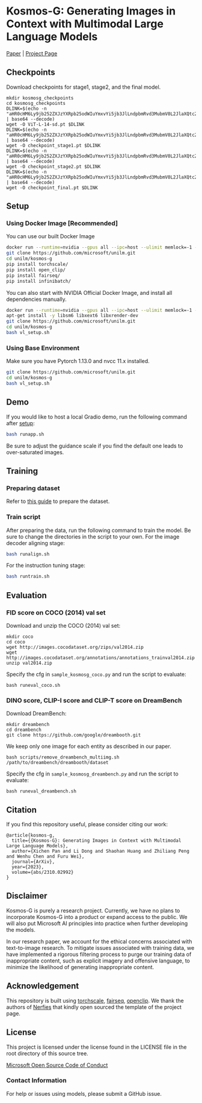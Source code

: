 # Kosmos-G: Generating Images in Context with Multimodal Large Language Models
[Paper](https://arxiv.org/abs/2310.02992) | [Project Page](https://xichenpan.github.io/kosmosg/)

## Checkpoints

Download checkpoints for stage1, stage2, and the final model.

```shell
mkdir kosmosg_checkpoints
cd kosmosg_checkpoints
DLINK=$(echo -n "aHR0cHM6Ly9jb252ZXJzYXRpb25odWIuYmxvYi5jb3JlLndpbmRvd3MubmV0L2JlaXQtc2hhcmUtcHVibGljL2tvc21vc2cvVmlULUwtMTQtc2QucHQ/c3Y9MjAyMy0wMS0wMyZzdD0yMDI0LTA0LTEwVDEzJTNBMTElM0E0NFomc2U9MjA1MC0wNC0xMVQxMyUzQTExJTNBMDBaJnNyPWMmc3A9ciZzaWc9NGNYSklqVlJaSElCV3FIalBnRG4lMkYwMW9jenBEV1hpcG1QQ1VrM1o4dmJRJTNE" | base64 --decode)
wget -O ViT-L-14-sd.pt $DLINK
DLINK=$(echo -n "aHR0cHM6Ly9jb252ZXJzYXRpb25odWIuYmxvYi5jb3JlLndpbmRvd3MubmV0L2JlaXQtc2hhcmUtcHVibGljL2tvc21vc2cvY2hlY2twb2ludF9zdGFnZTEucHQ/c3Y9MjAyMy0wMS0wMyZzdD0yMDI0LTA0LTEwVDEzJTNBMTElM0E0NFomc2U9MjA1MC0wNC0xMVQxMyUzQTExJTNBMDBaJnNyPWMmc3A9ciZzaWc9NGNYSklqVlJaSElCV3FIalBnRG4lMkYwMW9jenBEV1hpcG1QQ1VrM1o4dmJRJTNE" | base64 --decode)
wget -O checkpoint_stage1.pt $DLINK
DLINK=$(echo -n "aHR0cHM6Ly9jb252ZXJzYXRpb25odWIuYmxvYi5jb3JlLndpbmRvd3MubmV0L2JlaXQtc2hhcmUtcHVibGljL2tvc21vc2cvY2hlY2twb2ludF9zdGFnZTIucHQ/c3Y9MjAyMy0wMS0wMyZzdD0yMDI0LTA0LTEwVDEzJTNBMTElM0E0NFomc2U9MjA1MC0wNC0xMVQxMyUzQTExJTNBMDBaJnNyPWMmc3A9ciZzaWc9NGNYSklqVlJaSElCV3FIalBnRG4lMkYwMW9jenBEV1hpcG1QQ1VrM1o4dmJRJTNE" | base64 --decode)
wget -O checkpoint_stage2.pt $DLINK
DLINK=$(echo -n "aHR0cHM6Ly9jb252ZXJzYXRpb25odWIuYmxvYi5jb3JlLndpbmRvd3MubmV0L2JlaXQtc2hhcmUtcHVibGljL2tvc21vc2cvY2hlY2twb2ludF9maW5hbC5wdD9zdj0yMDIzLTAxLTAzJnN0PTIwMjQtMDQtMTBUMTMlM0ExMSUzQTQ0WiZzZT0yMDUwLTA0LTExVDEzJTNBMTElM0EwMFomc3I9YyZzcD1yJnNpZz00Y1hKSWpWUlpISUJXcUhqUGdEbiUyRjAxb2N6cERXWGlwbVBDVWszWjh2YlElM0Q=" | base64 --decode)
wget -O checkpoint_final.pt $DLINK
```

## Setup

### Using Docker Image [Recommended]

You can use our built Docker Image

```bash
docker run --runtime=nvidia --gpus all --ipc=host --ulimit memlock=-1 --ulimit stack=67108864 --name kosmosg --privileged=true -it -v /mnt:/mnt/ xichenpan/kosmosg:v1 /bin/bash
git clone https://github.com/microsoft/unilm.git
cd unilm/kosmos-g
pip install torchscale/
pip install open_clip/
pip install fairseq/
pip install infinibatch/
```

You can also start with NVIDIA Official Docker Image, and install all dependencies manually.

```bash
docker run --runtime=nvidia --gpus all --ipc=host --ulimit memlock=-1 --ulimit stack=67108864 --name kosmosg --privileged=true -it -v /mnt:/mnt/ nvcr.io/nvidia/pytorch:22.10-py3 /bin/bash
apt-get install -y libsm6 libxext6 libxrender-dev
git clone https://github.com/microsoft/unilm.git
cd unilm/kosmos-g
bash vl_setup.sh
```

### Using Base Environment
Make sure you have Pytorch 1.13.0 and nvcc 11.x installed.
```bash
git clone https://github.com/microsoft/unilm.git
cd unilm/kosmos-g
bash vl_setup.sh
```

## Demo

If you would like to host a local Gradio demo, run the following command after [setup](#setup):
```bash
bash runapp.sh
```
Be sure to adjust the guidance scale if you find the default one leads to over-saturated images.

## Training

### Preparing dataset

Refer to [this guide](scripts/README.md) to prepare the dataset.

### Train script
After preparing the data, run the following command to train the model. Be sure to change the directories in the script to your own.
For the image decoder aligning stage:
```bash
bash runalign.sh
```
For the instruction tuning stage:
```bash
bash runtrain.sh
```

## Evaluation

### FID score on COCO (2014) val set

Download and unzip the COCO (2014) val set:
```shell
mkdir coco
cd coco
wget http://images.cocodataset.org/zips/val2014.zip
wget http://images.cocodataset.org/annotations/annotations_trainval2014.zip
unzip val2014.zip
```
Specify the cfg in `sample_kosmosg_coco.py` and run the script to evaluate:
```shell
bash runeval_coco.sh
```

### DINO score, CLIP-I score and CLIP-T score on DreamBench
Download DreamBench:
```shell
mkdir dreambench
cd dreambench
git clone https://github.com/google/dreambooth.git
```

We keep only one image for each entity as described in our paper.
```
bash scripts/remove_dreambench_multiimg.sh /path/to/dreambench/dreambooth/dataset
```

Specify the cfg in `sample_kosmosg_dreambench.py` and run the script to evaluate:
```shell
bash runeval_dreambench.sh
```

## Citation

If you find this repository useful, please consider citing our work:
```
@article{kosmos-g,
  title={{Kosmos-G}: Generating Images in Context with Multimodal Large Language Models},
  author={Xichen Pan and Li Dong and Shaohan Huang and Zhiliang Peng and Wenhu Chen and Furu Wei},
  journal={ArXiv},
  year={2023},
  volume={abs/2310.02992}
}
```

## Disclaimer

Kosmos-G is purely a research project. Currently, we have no plans to incorporate Kosmos-G into a product or expand access to the public. We will also put Microsoft AI principles into practice when further developing the models.

In our research paper, we account for the ethical concerns associated with text-to-image research. To mitigate issues associated with training data, we have implemented a rigorous filtering process to purge our training data of inappropriate content, such as explicit imagery and offensive language, to minimize the likelihood of generating inappropriate content.

## Acknowledgement

This repository is built using [torchscale](https://github.com/microsoft/torchscale), [fairseq](https://github.com/facebookresearch/fairseq), [openclip](https://github.com/mlfoundations/open_clip). We thank the authors of [Nerfies](https://github.com/nerfies/nerfies.github.io) that kindly open sourced the template of the project page.

## License
This project is licensed under the license found in the LICENSE file in the root directory of this source tree.

[Microsoft Open Source Code of Conduct](https://opensource.microsoft.com/codeofconduct)

### Contact Information

For help or issues using models, please submit a GitHub issue.
